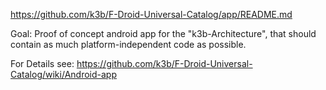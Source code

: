 https://github.com/k3b/F-Droid-Universal-Catalog/app/README.md


Goal: Proof of concept android app for the "k3b-Architecture", that should contain as much
platform-independent code as possible.

For Details see: https://github.com/k3b/F-Droid-Universal-Catalog/wiki/Android-app

